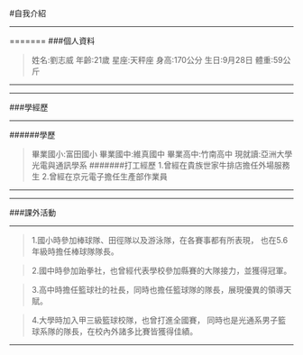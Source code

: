 #自我介紹
***
=======
###個人資料
> 姓名:劉志威
> 年齡:21歲
> 星座:天秤座
> 身高:170公分
> 生日:9月28日
> 體重:59公斤
***
-------
###學經歷
***
######學歷
> 畢業國小:富田國小
> 畢業國中:維真國中
> 畢業高中:竹南高中
> 現就讀:亞洲大學 光電與通訊學系
#######打工經歷
> 1.曾經在貴族世家牛排店擔任外場服務生
> 2.曾經在京元電子擔任生產部作業員
***
-------
###課外活動
***
> 1.國小時參加棒球隊、田徑隊以及游泳隊，在各賽事都有所表現，
也在5.6年級時擔任棒球隊隊長。

> 2.國中時參加跆拳社，也曾經代表學校參加縣賽的大隊接力，並獲得冠軍。

> 3.高中時擔任籃球社的社長，同時也擔任籃球隊的隊長，展現優異的領導天賦。

> 4.大學時加入甲三級籃球校隊，也曾打進全國賽，
同時也是光通系男子籃球系隊的隊長，在校內外諸多比賽皆獲得佳績。
***
